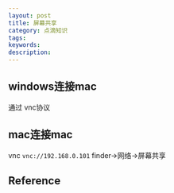 ```yaml
---
layout: post
title: 屏幕共享
category: 点滴知识
tags: 
keywords: 
description: 
---
```


## windows连接mac

通过 vnc协议

## mac连接mac

vnc `vnc://192.168.0.101`
finder->网络->屏幕共享

## Reference

